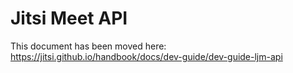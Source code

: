 # Jitsi Meet API

This document has been moved here: https://jitsi.github.io/handbook/docs/dev-guide/dev-guide-ljm-api
